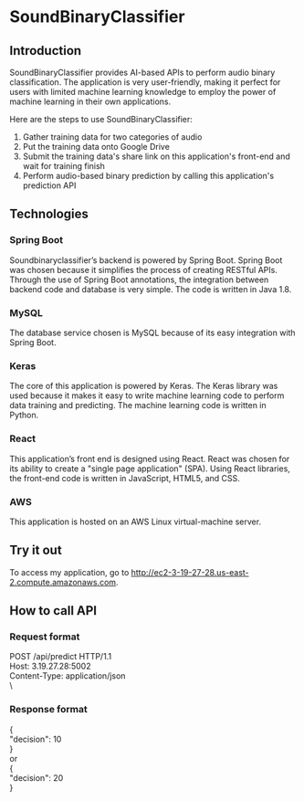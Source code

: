 # SoundBinaryClassifier
## Introduction
SoundBinaryClassifier provides AI-based APIs to perform audio binary classification. The application is very user-friendly, making it perfect for users with limited machine learning knowledge to employ the power of machine learning in their own applications. 

Here are the steps to use SoundBinaryClassifier:
1. Gather training data for two categories of audio
2. Put the training data onto Google Drive
3. Submit the training data's share link on this application's front-end and wait for training finish
4. Perform audio-based binary prediction by calling this application's prediction API
## Technologies
### Spring Boot
Soundbinaryclassifier’s backend is powered by Spring Boot. Spring Boot was chosen because it simplifies the process of creating RESTful APIs. Through the use of Spring Boot annotations, the integration between backend code and database is very simple. The code is written in Java 1.8.
### MySQL
The database service chosen is MySQL because of its easy integration with Spring Boot. 
### Keras
The core of this application is powered by Keras. The Keras library was used because it makes it easy to write machine learning code to perform data training and predicting. The machine learning code is written in Python.
### React
This application’s front end is designed using React. React was chosen for its ability to create a "single page application" (SPA). Using React libraries, the front-end code is written in JavaScript, HTML5, and CSS.
### AWS
This application is hosted on an AWS Linux virtual-machine server.
## Try it out
To access my application, go to http://ec2-3-19-27-28.us-east-2.compute.amazonaws.com.
## How to call API
### Request format
POST /api/predict HTTP/1.1  
Host: 3.19.27.28:5002  
Content-Type: application/json  
\

### Response format
{  
    "decision": 10  
}
\
or  
{  
    "decision": 20  
}
